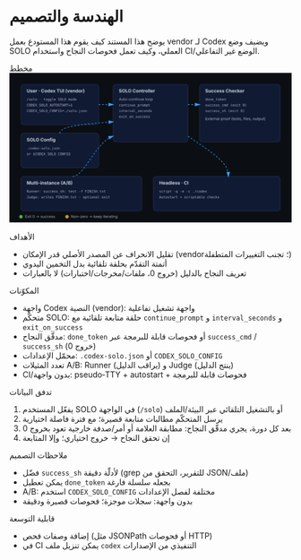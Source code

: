 الهندسة والتصميم
=================

يوضح هذا المستند كيف يقوم هذا المستودع بعمل vendor لـ Codex ويضيف وضع SOLO العملي، وكيف تعمل فحوصات النجاح واستخدام CI/الوضع غير التفاعلي.

مخطط
![Architecture](../../assets/architecture.svg)

الأهداف
- تقليل الانحراف عن المصدر الأصلي قدر الإمكان (vendor؛ تجنب التغييرات المتطفلة)
- أتمتة التقدّم بحلقة تلقائية بدل التخمين اليدوي
- تعريف النجاح بالدليل (خروج 0، ملفات/مخرجات/اختبارات) لا بالعبارات

المكوّنات
- واجهة Codex النصية (vendor): واجهة تشغيل تفاعلية
- متحكّم SOLO: حلقة متابعة تلقائية مع `continue_prompt` و `interval_seconds` و `exit_on_success`
- مدقّق النجاح: `done_token` أو فحوصات قابلة للبرمجة عبر `success_cmd` / `success_sh` (خروج 0)
- محمّل الإعدادات: `.codex-solo.json` أو `CODEX_SOLO_CONFIG`
- تعدد المثيلات A/B: Runner (يراقب الدليل) و Judge (ينتج الدليل)
- CI/بدون واجهة: pseudo‑TTY + autostart + فحوصات قابلة للبرمجة

تدفق البيانات
1) يفعّل المستخدم SOLO في الواجهة (`/solo`) أو بالتشغيل التلقائي عبر البيئة/الملف
2) يرسل المتحكّم مطالبات متابعة قصيرة؛ مع فترة فاصلة اختيارية
3) بعد كل دورة، يجري مدقّق النجاح: مطابقة العلامة أو أمر/صدفة خارجية تعود بخروج 0
4) إن تحقق النجاح → خروج اختياري؛ وإلا المتابعة

ملاحظات التصميم
- فضّل `success_sh` لأدلّة دقيقة (grep للتقرير، التحقق من JSON/ملف)
- يمكن تعطيل `done_token` بجعله سلسلة فارغة
- A/B: استخدم `CODEX_SOLO_CONFIG` مختلفة لفصل الإعدادات
- بدون واجهة: سجلات موجزة؛ فحوصات قصيرة ودقيقة

قابلية التوسعة
- إضافة وصفات فحص (مثل JSONPath أو فحوصات HTTP)
- في CI يمكن تنزيل ملف `codex` التنفيذي من الإصدارات

